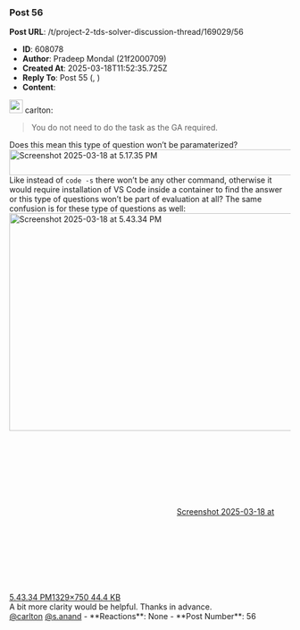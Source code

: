 ### Post 56
**Post URL**: /t/project-2-tds-solver-discussion-thread/169029/56
- **ID**: 608078
- **Author**: Pradeep Mondal (21f2000709)
- **Created At**: 2025-03-18T11:52:35.725Z
- **Reply To**: Post 55 (, )
- **Content**:  
  <aside class="quote group-ds-students" data-username="carlton" data-post="55" data-topic="169029">
<div class="title">
<div class="quote-controls"></div>
<img alt="" width="24" height="24" src="https://dub1.discourse-cdn.com/flex013/user_avatar/discourse.onlinedegree.iitm.ac.in/carlton/48/56317_2.png" class="avatar"> carlton:</div>
<blockquote>
You do not need to do the task as the GA required.
</blockquote>
</aside>
Does this mean this type of question won’t be paramaterized?
<img src="https://europe1.discourse-cdn.com/flex013/uploads/iitm/optimized/3X/3/8/3800f4aa4cc2ec09122cedf8c48a015520153fa9_2_690x46.png" alt="Screenshot 2025-03-18 at 5.17.35 PM" data-base62-sha1="7ZqMJhtNxRCkHEwzdP4Z5yRfDUB" width="690" height="46" srcset="https://europe1.discourse-cdn.com/flex013/uploads/iitm/optimized/3X/3/8/3800f4aa4cc2ec09122cedf8c48a015520153fa9_2_690x46.png, https://europe1.discourse-cdn.com/flex013/uploads/iitm/optimized/3X/3/8/3800f4aa4cc2ec09122cedf8c48a015520153fa9_2_1035x69.png 1.5x, https://europe1.discourse-cdn.com/flex013/uploads/iitm/original/3X/3/8/3800f4aa4cc2ec09122cedf8c48a015520153fa9.png 2x" data-dominant-color="2A2C31">
Like instead of <code>code -s</code> there won’t be any other command, otherwise it would require installation of VS Code inside a container to find the answer or this type of questions won’t be part of evaluation at all?
The same confusion is for these type of questions as well:<br>
<div class="lightbox-wrapper"><a class="lightbox" href="https://europe1.discourse-cdn.com/flex013/uploads/iitm/original/3X/7/5/7526d6eeacedc3b8dbec38fd07fb631d503f0665.png" data-download-href="/uploads/short-url/gIn4NKjU0LEWXRej3jzaR6V190V.png?dl=1" title="Screenshot 2025-03-18 at 5.43.34 PM" rel="noopener nofollow ugc"><img src="https://europe1.discourse-cdn.com/flex013/uploads/iitm/optimized/3X/7/5/7526d6eeacedc3b8dbec38fd07fb631d503f0665_2_690x389.png" alt="Screenshot 2025-03-18 at 5.43.34 PM" data-base62-sha1="gIn4NKjU0LEWXRej3jzaR6V190V" width="690" height="389" srcset="https://europe1.discourse-cdn.com/flex013/uploads/iitm/optimized/3X/7/5/7526d6eeacedc3b8dbec38fd07fb631d503f0665_2_690x389.png, https://europe1.discourse-cdn.com/flex013/uploads/iitm/optimized/3X/7/5/7526d6eeacedc3b8dbec38fd07fb631d503f0665_2_1035x583.png 1.5x, https://europe1.discourse-cdn.com/flex013/uploads/iitm/original/3X/7/5/7526d6eeacedc3b8dbec38fd07fb631d503f0665.png 2x" data-dominant-color="22262A"><div class="meta"><svg class="fa d-icon d-icon-far-image svg-icon" aria-hidden="true"><use href="#far-image"></use></svg><span class="filename">Screenshot 2025-03-18 at 5.43.34 PM</span><span class="informations">1329×750 44.4 KB</span><svg class="fa d-icon d-icon-discourse-expand svg-icon" aria-hidden="true"><use href="#discourse-expand"></use></svg></div></a></div>
A bit more clarity would be helpful. Thanks in advance.<br>
<a class="mention" href="/u/carlton">@carlton</a> <a class="mention" href="/u/s.anand">@s.anand</a>
- **Reactions**: None
- **Post Number**: 56

